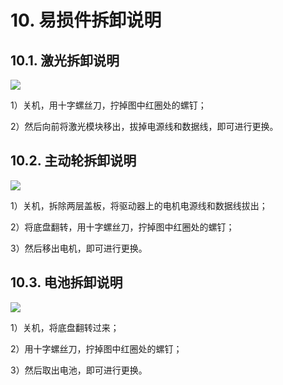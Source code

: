 ﻿# 10.	易损件拆卸说明

## 10.1.	激光拆卸说明

<img src="https://imgconvert.csdnimg.cn/aHR0cHM6Ly9oYmltZy5odWFiYW5pbWcuY29tL2NkN2MzZWZjMTRiM2Y2ZjcxMzNkOTVhMDg5MTQzNDUxYjllZTIyOTY5OWM4LXA1b1VlNF9mdzY1OA?x-oss-process=image/format,png" align=center />

1）关机，用十字螺丝刀，拧掉图中红圈处的螺钉；

2）然后向前将激光模块移出，拔掉电源线和数据线，即可进行更换。
## 10.2.	主动轮拆卸说明

<img src="https://imgconvert.csdnimg.cn/aHR0cHM6Ly9oYmltZy5odWFiYW5pbWcuY29tL2RkMmNiNTI0NWRhZGFiM2M3YTg0YTUzY2RkMDNiMWQxNWFhOTQ5YjFiY2FjLU1nN0R4N19mdzY1OA?x-oss-process=image/format,png" align=center />

1）关机，拆除两层盖板，将驱动器上的电机电源线和数据线拔出；

2）将底盘翻转，用十字螺丝刀，拧掉图中红圈处的螺钉；

3）然后移出电机，即可进行更换。
## 10.3.	电池拆卸说明

<img src="https://imgconvert.csdnimg.cn/aHR0cHM6Ly9oYmltZy5odWFiYW5pbWcuY29tLzRkOWM2Y2NjMTE2ODczZDk5NjJjZjA0ODA5NjhlOWZiMzc5Y2M3ODFjOGU2LVdKd3ZBbl9mdzY1OA?x-oss-process=image/format,png" align=center />

1）关机，将底盘翻转过来；

2）用十字螺丝刀，拧掉图中红圈处的螺钉；

3）然后取出电池，即可进行更换。